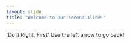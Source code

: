 ```yaml
---
layout: slide
title: "Welcome to our second slide!"
---
```

'Do it Right, First'
Use the left arrow to go back!
